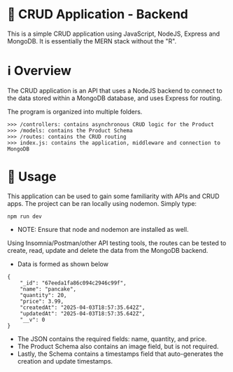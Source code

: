 # 📱 CRUD Application - Backend
This is a simple CRUD application using JavaScript, NodeJS, Express and MongoDB. It is essentially the MERN stack without the "R".

# ℹ️ Overview
The CRUD application is an API that uses a NodeJS backend to connect to the data stored within a MongoDB database, and uses Express for routing.

The program is organized into multiple folders. 
```
>>> /controllers: contains asynchronous CRUD logic for the Product
>>> /models: contains the Product Schema
>>> /routes: contains the CRUD routing
>>> index.js: contains the application, middleware and connection to MongoDB
```

# 🚀 Usage
This application can be used to gain some familiarity with APIs and CRUD apps. The project can be ran locally using nodemon. Simply type:
```
npm run dev
```
- NOTE: Ensure that node and nodemon are installed as well.

Using Insomnia/Postman/other API testing tools, the routes can be tested to create, read, update and delete the data from the MongoDB backend.
- Data is formed as shown below
```
{
	"_id": "67eeda1fa86c094c2946c99f",
	"name": "pancake",
	"quantity": 20,
	"price": 3.99,
	"createdAt": "2025-04-03T18:57:35.642Z",
	"updatedAt": "2025-04-03T18:57:35.642Z",
	"__v": 0
}
```
- The JSON contains the required fields: name, quantity, and price.
- The Product Schema also contains an image field, but is not required.
- Lastly, the Schema contains a timestamps field that auto-generates the creation and update timestamps.
